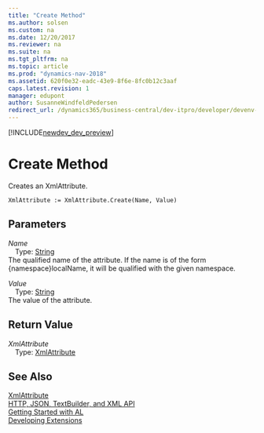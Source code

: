 ```yaml
---
title: "Create Method"
ms.author: solsen
ms.custom: na
ms.date: 12/20/2017
ms.reviewer: na
ms.suite: na
ms.tgt_pltfrm: na
ms.topic: article
ms.prod: "dynamics-nav-2018"
ms.assetid: 620f0e32-eadc-43e9-8f6e-8fc0b12c3aaf
caps.latest.revision: 1
manager: edupont
author: SusanneWindfeldPedersen
redirect_url: /dynamics365/business-central/dev-itpro/developer/devenv-restapi-overview
---
```


[!INCLUDE[newdev_dev_preview](../includes/newdev_dev_preview.md)]

# Create Method
Creates an XmlAttribute.  
```  
XmlAttribute := XmlAttribute.Create(Name, Value)  
```  
## Parameters
*Name*    
&emsp;Type: [String](../datatypes/devenv-text-data-type.md)  
The qualified name of the attribute. If the name is of the form {namespace}localName, it will be qualified with the given namespace.  
  
*Value*    
&emsp;Type: [String](../datatypes/devenv-text-data-type.md)  
The value of the attribute.  
  
## Return Value
*XmlAttribute*  
&emsp;Type: [XmlAttribute](xmlattribute-class.md) 
  
## See Also
[XmlAttribute](xmlattribute-class.md)  
[HTTP, JSON, TextBuilder, and XML API](../devenv-restapi-overview.md)  
[Getting Started with AL](../devenv-get-started.md)  
[Developing Extensions](../devenv-dev-overview.md)  
